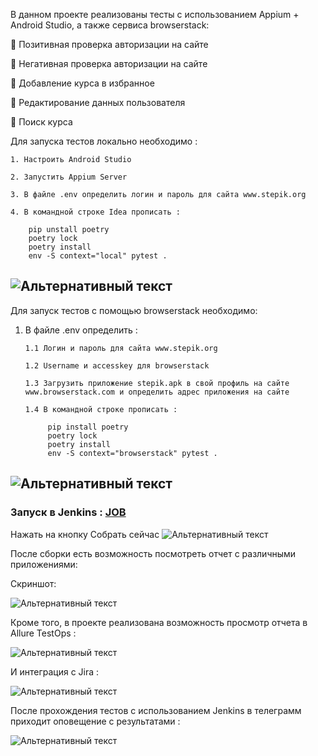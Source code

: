 

В данном проекте реализованы тесты  с использованием Appium + Android Studio, а также  сервиса browserstack:

:radio_button: Позитивная проверка авторизации на сайте

:radio_button: Негативная проверка авторизации на сайте

:radio_button: Добавление курса в избранное

:radio_button: Редактирование данных пользователя

:radio_button: Поиск курса 

Для запуска тестов локально необходимо :

    1. Настроить Android Studio

    2. Запустить Appium Server

    3. В файле .env определить логин и пароль для сайта www.stepik.org

    4. В командной строке Idea прописать :

        pip unstall poetry
        poetry lock
        poetry install
        env -S context="local" pytest .

![Альтернативный текст](https://github.com/andrechizh8/stepik_mobile/blob/main/readme%20files/stepik.gif)
---

Для запуск тестов с помощью browserstack необходимо:

1. В файле .env определить :
 
       1.1 Логин и пароль для сайта www.stepik.org
  
       1.2 Username и accesskey для browserstack
       
       1.3 Загрузить приложение stepik.apk в свой профиль на сайте www.browserstack.com и определить адрес приложения на сайте
       
       1.4 В командной строке прописать : 
       
            pip install poetry
            poetry lock
            poetry install 
            env -S context="browserstack" pytest .
            
![Альтернативный текст](https://github.com/andrechizh8/stepik_mobile/blob/main/readme%20files/stepik6.gif)
---

 ### Запуск в Jenkins : [JOB](https://jenkins.autotests.cloud/job/STEPIK/)
 
 Нажать на кнопку Собрать сейчас
![Альтернативный текст](https://github.com/andrechizh8/stepik_mobile/blob/main/readme%20files/stepik1.png)

После сборки есть возможность посмотреть отчет с различными приложениями: 

Скриншот:

![Альтернативный текст](https://github.com/andrechizh8/stepik_mobile/blob/main/readme%20files/stepik2.png)


Кроме того, в проекте реализована возможность просмотр отчета в  Allure TestOps : 

![Альтернативный текст](https://github.com/andrechizh8/stepik_mobile/blob/main/readme%20files/stepik3.png)

И интеграция с Jira :

![Альтернативный текст](https://github.com/andrechizh8/stepik_mobile/blob/main/readme%20files/stepik4.png)

После прохождения тестов с использованием Jenkins в телеграмм приходит оповещение с результатами :

![Альтернативный текст](https://github.com/andrechizh8/stepik_mobile/blob/main/readme%20files/stepik7.png)
